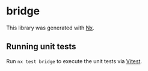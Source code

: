 # bridge

This library was generated with [Nx](https://nx.dev).

## Running unit tests

Run `nx test bridge` to execute the unit tests via [Vitest](https://vitest.dev/).
